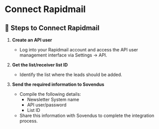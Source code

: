 # Connect Rapidmail

## 📝 Steps to Connect Rapidmail

1. **Create an API user**
   - Log into your Rapidmail account and access the API user management interface via Settings → API.

2. **Get the list/receiver list ID**
   - Identify the list where the leads should be added.

3. **Send the required information to Sovendus**
   - Compile the following details:
     - Newsletter System name
     - API user/password
     - List ID
   - Share this information with Sovendus to complete the integration process.
